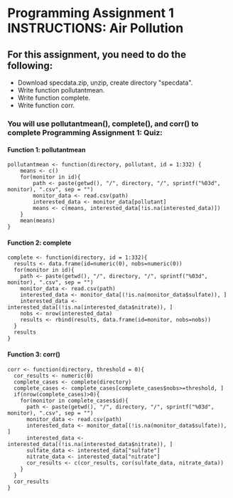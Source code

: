 # Programming Assignment 1 INSTRUCTIONS: Air Pollution

## For this assignment, you need to do the following:
* Download specdata.zip, unzip, create directory "specdata".
* Write function pollutantmean.
* Write function complete.
* Write function corr.

### You will use pollutantmean(), complete(), and corr() to complete Programming Assignment 1: Quiz:

#### Function 1: pollutantmean

```{r}
pollutantmean <- function(directory, pollutant, id = 1:332) {
    means <- c()
    for(monitor in id){
        path <- paste(getwd(), "/", directory, "/", sprintf("%03d", monitor), ".csv", sep = "")
        monitor_data <- read.csv(path)
        interested_data <- monitor_data[pollutant]
        means <- c(means, interested_data[!is.na(interested_data)])
    }
    mean(means)
}
```

#### Function 2: complete

```{r}
complete <- function(directory, id = 1:332){
  results <- data.frame(id=numeric(0), nobs=numeric(0))
  for(monitor in id){
    path <- paste(getwd(), "/", directory, "/", sprintf("%03d", monitor), ".csv", sep = "")
    monitor_data <- read.csv(path)
    interested_data <- monitor_data[(!is.na(monitor_data$sulfate)), ]
    interested_data <- interested_data[(!is.na(interested_data$nitrate)), ]
    nobs <- nrow(interested_data)
    results <- rbind(results, data.frame(id=monitor, nobs=nobs))
  }
  results
}
```

#### Function 3: corr()

```{r}
corr <- function(directory, threshold = 0){
  cor_results <- numeric(0)
  complete_cases <- complete(directory)
  complete_cases <- complete_cases[complete_cases$nobs>=threshold, ]
  if(nrow(complete_cases)>0){
    for(monitor in complete_cases$id){
      path <- paste(getwd(), "/", directory, "/", sprintf("%03d", monitor), ".csv", sep = "")
      monitor_data <- read.csv(path)
      interested_data <- monitor_data[(!is.na(monitor_data$sulfate)), ]
      interested_data <- interested_data[(!is.na(interested_data$nitrate)), ]
      sulfate_data <- interested_data["sulfate"]
      nitrate_data <- interested_data["nitrate"]
      cor_results <- c(cor_results, cor(sulfate_data, nitrate_data))
    }
  }
  cor_results
}
```
